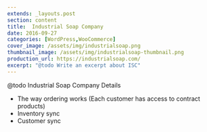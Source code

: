 ```yaml
---
extends: _layouts.post
section: content
title:  Industrial Soap Company
date: 2016-09-27
categories: [WordPress,WooCommerce]
cover_image: /assets/img/industrialsoap.png
thumbnail_image: /assets/img/industrialsoap-thumbnail.png
production_url: https://industrialsoap.com/
excerpt: "@todo Write an excerpt about ISC"
---
```


@todo Industrial Soap Company Details
- The way ordering works (Each customer has access to contract products)
- Inventory sync
- Customer sync
